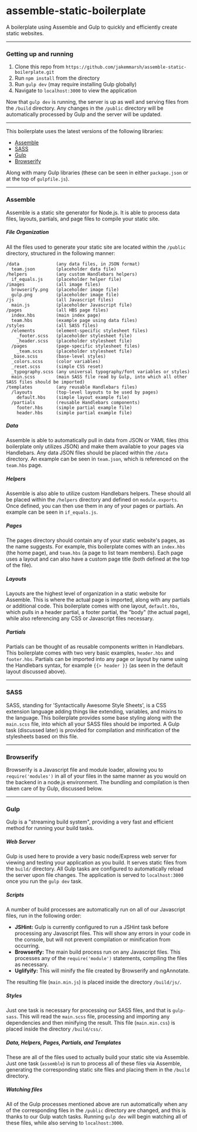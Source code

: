 assemble-static-boilerplate
===========================

A boilerplate using Assemble and Gulp to quickly and efficiently create static websites.

---

### Getting up and running

1. Clone this repo from `https://github.com/jakemmarsh/assemble-static-boilerplate.git`
2. Run `npm install` from the directory
3. Run `gulp dev` (may require installing Gulp globally)
4. Navigate to `localhost:3000` to view the application

Now that `gulp dev` is running, the server is up as well and serving files from the `/build` directory. Any changes in the `/public` directory will be automatically processed by Gulp and the server will be updated.

---

This boilerplate uses the latest versions of the following libraries:

- [Assemble](http://assemble.io/)
- [SASS](http://sass-lang.com/)
- [Gulp](http://gulpjs.com/)
- [Browserify](http://browserify.org/)

Along with many Gulp libraries (these can be seen in either `package.json` or at the top of `gulpfile.js`).

---

### Assemble

Assemble is a static site generator for Node.js. It is able to process data files, layouts, partials, and page files to compile your static site.

##### File Organization

All the files used to generate your static site are located within the `/public` directory, structured in the following manner:

```
/data              (any data files, in JSON format)
  team.json        (placeholder data file)
/helpers           (any custom Handlebars helpers)
  if_equals.js     (placeholder helper file)
/images            (all image files)
  browserify.png   (placeholder image file)
  gulp.png         (placeholder image file)
/js                (all Javascript files)
  main.js          (placeholder Javascript file)
/pages             (all HBS page files)
  index.hbs        (main index page)
  team.hbs         (example page using data files)
/styles            (all SASS files)
  /elements        (element-specific stylesheet files)
    _footer.scss   (placeholder stylesheet file)
    _header.scss   (placeholder stylesheet file)
  /pages           (page-specific stylesheet files)
    _team.scss     (placeholder stylesheet file)
  _base.scss       (base-level styles)
  _colors.scss     (color variables)
  _reset.scss      (simple CSS reset)
  _typography.scss (any universal typography/font variables or styles)
  main.scss        (main SASS file read by Gulp, into which all other SASS files should be imported)
/templates         (any reusable Handlebars files)
  /layouts         (top-level layouts to be used by pages)
    default.hbs    (simple layout example file)
  /partials        (reusable Handlebars components)
    footer.hbs     (simple partial example file)
    header.hbs     (simple partial example file)
```

##### Data

Assemble is able to automatically pull in data from JSON or YAML files (this boilerplate only utilizes JSON) and make them available to your pages via Handlebars. Any data JSON files should be placed within the `/data` directory. An example can be seen in `team.json`, which is referenced on the `team.hbs` page.

##### Helpers

Assemble is also able to utilize custom Handlebars helpers. These should all be placed within the `/helpers` directory and defined on `module.exports`. Once defined, you can then use them in any of your pages or partials. An example can be seen in `if_equals.js`.

##### Pages

The pages directory should contain any of your static website's pages, as the name suggests. For example, this boilerplate comes with an `index.hbs` (the home page), and `team.hbs` (a page to list team members). Each page uses a layout and can also have a custom page title (both defined at the top of the file).

##### Layouts

Layouts are the highest level of organization in a static website for Assemble. This is where the actual page is imported, along with any partials or additional code. This boilerplate comes with one layout, `default.hbs`, which pulls in a header partial, a footer partial, the "body" (the actual page), while also referencing any CSS or Javascript files necessary.

##### Partials

Partials can be thought of as reusable components written in Handlebars. This boilerplate comes with two very basic examples, `header.hbs` and `footer.hbs`. Partials can be imported into any page or layout by name using the Handlebars syntax, for example `{{> header }}` (as seen in the default layout discussed above).

---

### SASS

SASS, standing for 'Syntactically Awesome Style Sheets', is a CSS extension language adding things like extending, variables, and mixins to the language. This boilerplate provides some base styling along with the `main.scss` file, into which all your SASS files should be imported. A Gulp task (discussed later) is provided for compilation and minification of the stylesheets based on this file.

---

### Browserify

Browserify is a Javascript file and module loader, allowing you to `require('modules')` in all of your files in the same manner as you would on the backend in a node.js environment. The bundling and compilation is then taken care of by Gulp, discussed below.

---

### Gulp

Gulp is a "streaming build system", providing a very fast and efficient method for running your build tasks.

##### Web Server

Gulp is used here to provide a very basic node/Express web server for viewing and testing your application as you build. It serves static files from the `build/` directory. All Gulp tasks are configured to automatically reload the server upon file changes. The application is served to `localhost:3000` once you run the `gulp dev` task.

##### Scripts

A number of build processes are automatically run on all of our Javascript files, run in the following order:

- **JSHint:** Gulp is currently configured to run a JSHint task before processing any Javascript files. This will show any errors in your code in the console, but will not prevent compilation or minification from occurring.
- **Browserify:** The main build process run on any Javascript files. This processes any of the `require('module')` statements, compiling the files as necessary.
- **Uglifyify:** This will minify the file created by Browserify and ngAnnotate.

The resulting file (`main.min.js`) is placed inside the directory `/build/js/`.

##### Styles

Just one task is necessary for processing our SASS files, and that is `gulp-sass`. This will read the `main.scss` file, processing and importing any dependencies and then minifying the result. This file (`main.min.css`) is placed inside the directory `/build/css/`.

##### Data, Helpers, Pages, Partials, and Templates

These are all of the files used to actually build your static site via Assemble. Just one task (`assemble`) is run to process all of these files via Assemble, generating the corresponding static site files and placing them in the `/build` directory.

##### Watching files

All of the Gulp processes mentioned above are run automatically when any of the corresponding files in the `/public` directory are changed, and this is thanks to our Gulp watch tasks. Running `gulp dev` will begin watching all of these files, while also serving to `localhost:3000`.